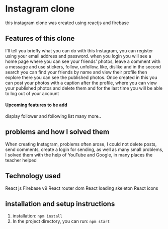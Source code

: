# Instagram clone 
this instagram clone was created using reactjs and firebase
## Features of this clone 
I'll tell you briefly what you can do with this Instagram, you can register using your email address and password.
when you login you will see a home page where you can see your friends' photos, leave a comment with a message and use stickers, follow, unfollow, like, dislike
and in the second search you can find your friends by name and view their profile
then explore there you can see the published photos.
Once created in this you can post your photos with a caption
after the profile, where you can view your published photos and delete them
and for the last time you will be able to log out of your account 
 #### Upcoming features to be add 
 display follower and following list
 many more..
 ## problems and how I solved them
When creating Instagram, problems often arose, I could not delete posts, send comments, create a login for sending, as well as many small problems, I solved them with the help of YouTube and Google, in many places the teacher helped
## Technology used 
  React js
  Firebase v9
  React router dom
  React loading skeleton
  React icons

## installation and setup instructions
1. installation: `npm install`
2. In the project directory, you can run: `npm start`


